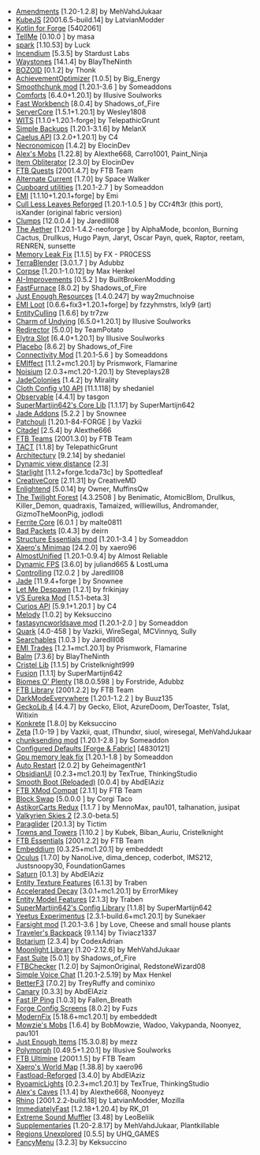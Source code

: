 - [Amendments](https://www.curseforge.com/projects/896746) [1.20-1.2.8] by MehVahdJukaar
- [KubeJS](https://www.curseforge.com/projects/238086) [2001.6.5-build.14] by LatvianModder
- [Kotlin for Forge](https://www.curseforge.com/projects/351264) [5402061]
- [TellMe](https://www.curseforge.com/minecraft/mc-mods/tellme) [0.10.0
] by masa
- [spark](https://www.curseforge.com/projects/361579) [1.10.53] by Luck
- [Incendium](https://www.curseforge.com/projects/591388) [5.3.5] by Stardust Labs
- [Waystones](https://www.curseforge.com/projects/245755) [14.1.4] by BlayTheNinth
- [BOZOID](https://www.curseforge.com/projects/885449) [0.1.2] by Thonk
- [AchievementOptimizer](https://www.curseforge.com/projects/912788) [1.0.5] by Big_Energy
- [Smoothchunk mod](https://www.curseforge.com/projects/582327) [1.20.1-3.6
] by Someaddons
- [Comforts](https://www.curseforge.com/projects/276951) [6.4.0+1.20.1] by Illusive Soulworks
- [Fast Workbench](https://www.curseforge.com/projects/288885) [8.0.4] by Shadows_of_Fire
- [ServerCore](https://www.curseforge.com/projects/550579) [1.5.1+1.20.1] by Wesley1808
- [WITS](https://www.curseforge.com/projects/909375) [1.1.0+1.20.1-forge] by TelepathicGrunt
- [Simple Backups](https://www.curseforge.com/projects/583228) [1.20.1-3.1.6] by MelanX
- [Caelus API](https://www.curseforge.com/projects/308989) [3.2.0+1.20.1] by C4
- [Necronomicon](https://www.curseforge.com/projects/586157) [1.4.2] by ElocinDev
- [Alex's Mobs](https://www.curseforge.com/projects/426558) [1.22.8] by Alexthe668, Carro1001, Paint_Ninja
- [Item Obliterator](https://www.curseforge.com/projects/835861) [2.3.0] by ElocinDev
- [FTB Quests](https://www.curseforge.com/projects/289412) [2001.4.7] by FTB Team
- [Alternate Current](https://www.curseforge.com/projects/548115) [1.7.0] by Space Walker
- [Cupboard utilities](https://www.curseforge.com/projects/326652) [1.20.1-2.7
] by Someaddon
- [EMI](https://www.curseforge.com/projects/580555) [1.1.10+1.20.1+forge] by Emi
- [Cull Less Leaves Reforged](https://www.curseforge.com/projects/840788) [1.20.1-1.0.5
] by CCr4ft3r (this port), isXander (original fabric version)
- [Clumps](https://www.curseforge.com/projects/256717) [12.0.0.4
] by Jaredlll08
- [The Aether](https://www.curseforge.com/projects/255308) [1.20.1-1.4.2-neoforge
] by AlphaMode, bconlon, Burning Cactus, Drullkus, Hugo Payn, Jaryt, Oscar Payn, quek, Raptor, reetam, RENREN, sunsette
- [Memory Leak Fix](https://modrinth.com/mod/NRjRiSSD) [1.1.5] by FX - PR0CESS
- [TerraBlender](https://www.curseforge.com/projects/563928) [3.0.1.7
] by Adubbz
- [Corpse](https://www.curseforge.com/projects/316582) [1.20.1-1.0.12] by Max Henkel
- [AI-Improvements](https://www.curseforge.com/projects/233019) [0.5.2
] by BuiltBrokenModding
- [FastFurnace](https://www.curseforge.com/projects/299540) [8.0.2] by Shadows_of_Fire
- [Just Enough Resources](https://www.curseforge.com/projects/240630) [1.4.0.247] by way2muchnoise
- [EMI Loot](https://www.curseforge.com/projects/681783) [0.6.6+fix3+1.20.1+forge] by fzzyhmstrs, lxly9 (art)
- [EntityCulling](https://www.curseforge.com/projects/448233) [1.6.6] by tr7zw
- [Charm of Undying](https://www.curseforge.com/projects/316873) [6.5.0+1.20.1] by Illusive Soulworks
- [Redirector](https://www.curseforge.com/projects/877289) [5.0.0] by TeamPotato
- [Elytra Slot](https://www.curseforge.com/projects/317716) [6.4.0+1.20.1] by Illusive Soulworks
- [Placebo](https://www.curseforge.com/projects/283644) [8.6.2] by Shadows_of_Fire
- [Connectivity Mod](https://www.curseforge.com/projects/470193) [1.20.1-5.6
] by Someaddons
- [EMIffect](https://www.curseforge.com/projects/735528) [1.1.2+mc1.20.1] by Prismwork, Flamarine
- [Noisium](https://www.curseforge.com/projects/930207) [2.0.3+mc1.20-1.20.1] by Steveplays28
- [JadeColonies](https://www.curseforge.com/projects/882310) [1.4.2] by Mirality
- [Cloth Config v10 API](https://www.curseforge.com/projects/348521) [11.1.118] by shedaniel
- [Observable](https://www.curseforge.com/projects/509575) [4.4.1] by tasgon
- [SuperMartijn642's Core Lib](https://www.curseforge.com/projects/454372) [1.1.17] by SuperMartijn642
- [Jade Addons](https://www.curseforge.com/projects/583345) [5.2.2
] by Snownee
- [Patchouli](https://www.curseforge.com/projects/306770) [1.20.1-84-FORGE
] by Vazkii
- [Citadel](https://www.curseforge.com/projects/331936) [2.5.4] by Alexthe666
- [FTB Teams](https://www.curseforge.com/projects/404468) [2001.3.0] by FTB Team
- [TACT](https://www.curseforge.com/projects/926263) [1.1.8] by TelepathicGrunt
- [Architectury](https://www.curseforge.com/projects/419699) [9.2.14] by shedaniel
- [Dynamic view distance](https://www.curseforge.com/projects/366140) [2.3]
- [Starlight](https://www.curseforge.com/projects/526854) [1.1.2+forge.1cda73c] by Spottedleaf
- [CreativeCore](https://www.curseforge.com/projects/257814) [2.11.31] by CreativeMD
- [Enlightend](https://www.curseforge.com/projects/502786) [5.0.14] by Owner, MuffinsQw
- [The Twilight Forest](https://www.curseforge.com/projects/227639) [4.3.2508
] by Benimatic, AtomicBlom, Drullkus, Killer_Demon, quadraxis, Tamaized, williewillus, Andromander, GizmoTheMoonPig, jodlodi
- [Ferrite Core](https://www.curseforge.com/projects/429235) [6.0.1
] by malte0811
- [Bad Packets](https://www.curseforge.com/projects/615134) [0.4.3] by deirn
- [Structure Essentials mod](https://www.curseforge.com/projects/832882) [1.20.1-3.4
] by Someaddon
- [Xaero's Minimap](https://www.curseforge.com/projects/263420) [24.2.0] by xaero96
- [AlmostUnified](https://www.curseforge.com/projects/633823) [1.20.1-0.9.4] by Almost Reliable
- [Dynamic FPS](https://www.curseforge.com/projects/335493) [3.6.0] by juliand665 & LostLuma
- [Controlling](https://www.curseforge.com/projects/250398) [12.0.2
] by Jaredlll08
- [Jade](https://www.curseforge.com/projects/324717) [11.9.4+forge
] by Snownee
- [Let Me Despawn](https://www.curseforge.com/projects/663477) [1.2.1] by frikinjay
- [VS Eureka Mod](https://www.curseforge.com/projects/654384) [1.5.1-beta.3]
- [Curios API](https://www.curseforge.com/projects/309927) [5.9.1+1.20.1
] by C4
- [Melody](https://www.curseforge.com/projects/938643) [1.0.2] by Keksuccino
- [fastasyncworldsave mod](https://www.curseforge.com/projects/951499) [1.20.1-2.0
] by Someaddon
- [Quark](https://www.curseforge.com/projects/243121) [4.0-458
] by Vazkii, WireSegal, MCVinnyq, Sully
- [Searchables](https://www.curseforge.com/projects/858542) [1.0.3
] by Jaredlll08
- [EMI Trades](https://www.curseforge.com/projects/735523) [1.2.1+mc1.20.1] by Prismwork, Flamarine
- [Balm](https://www.curseforge.com/projects/531761) [7.3.6] by BlayTheNinth
- [Cristel Lib](https://www.curseforge.com/projects/856996) [1.1.5] by Cristelknight999
- [Fusion](https://www.curseforge.com/projects/854949) [1.1.1] by SuperMartijn642
- [Biomes O' Plenty](https://www.curseforge.com/projects/220318) [18.0.0.598
] by Forstride, Adubbz
- [FTB Library](https://www.curseforge.com/projects/404465) [2001.2.2] by FTB Team
- [DarkModeEverywhere](https://www.curseforge.com/projects/574123) [1.20.1-1.2.2
] by Buuz135
- [GeckoLib 4](https://www.curseforge.com/projects/388172) [4.4.7] by Gecko, Eliot, AzureDoom, DerToaster, Tslat, Witixin
- [Konkrete](https://www.curseforge.com/projects/410295) [1.8.0] by Keksuccino
- [Zeta](https://www.curseforge.com/projects/968868) [1.0-19
] by Vazkii, quat, IThundxr, siuol, wiresegal, MehVahdJukaar
- [chunksending mod](https://www.curseforge.com/projects/831663) [1.20.1-2.8
] by Someaddon
- [Configured Defaults [Forge & Fabric]](https://www.curseforge.com/projects/930131) [4830121]
- [Gpu memory leak fix](https://www.curseforge.com/projects/882495) [1.20.1-1.8
] by Someaddon
- [Auto Restart](https://www.curseforge.com/projects/389711) [2.0.2] by GeheimagentNr1
- [ObsidianUI](https://www.curseforge.com/projects/684718) [0.2.3+mc1.20.1] by TexTrue, ThinkingStudio
- [Smooth Boot (Reloaded)](https://www.curseforge.com/projects/633412) [0.0.4] by AbdElAziz
- [FTB XMod Compat](https://www.curseforge.com/projects/889915) [2.1.1] by FTB Team
- [Block Swap](https://www.curseforge.com/projects/468893) [5.0.0.0
] by Corgi Taco
- [AstikorCarts Redux](https://www.curseforge.com/projects/916493) [1.1.7
] by MennoMax, pau101, talhanation, jusipat
- [Valkyrien Skies 2](https://www.curseforge.com/projects/258371) [2.3.0-beta.5]
- [Paraglider](https://www.curseforge.com/projects/289240) [20.1.3] by Tictim
- [Towns and Towers](https://www.curseforge.com/projects/626761) [1.10.2
] by Kubek, Biban_Auriu, Cristelknight
- [FTB Essentials](https://www.curseforge.com/projects/410811) [2001.2.2] by FTB Team
- [Embeddium](https://www.curseforge.com/projects/908741) [0.3.25+mc1.20.1] by embeddedt
- [Oculus](https://www.curseforge.com/projects/581495) [1.7.0] by NanoLive, dima_dencep, coderbot, IMS212, Justsnoopy30, FoundationGames
- [Saturn](https://www.curseforge.com/projects/670986) [0.1.3] by AbdElAziz
- [Entity Texture Features](https://www.curseforge.com/projects/568563) [6.1.3] by Traben
- [Accelerated Decay](https://www.curseforge.com/projects/699872) [3.0.1+mc1.20.1] by ErrorMikey
- [Entity Model Features](https://www.curseforge.com/projects/844662) [2.1.3] by Traben
- [SuperMartijn642's Config Library](https://www.curseforge.com/projects/438332) [1.1.8] by SuperMartijn642
- [Yeetus Experimentus](https://www.curseforge.com/projects/635427) [2.3.1-build.6+mc1.20.1] by Sunekaer
- [Farsight mod](https://www.curseforge.com/projects/495693) [1.20.1-3.6
] by Love, Cheese and small house plants
- [Traveler's Backpack](https://www.curseforge.com/projects/321117) [9.1.14] by Tiviacz1337
- [Botarium](https://www.curseforge.com/projects/704113) [2.3.4] by CodexAdrian
- [Moonlight Library](https://www.curseforge.com/projects/499980) [1.20-2.12.6] by MehVahdJukaar
- [Fast Suite](https://www.curseforge.com/projects/475117) [5.0.1] by Shadows_of_Fire
- [FTBChecker](https://modrinth.com/mod/ocEZ7tc1) [1.2.0] by SajmonOriginal, RedstoneWizard08
- [Simple Voice Chat](https://www.curseforge.com/projects/416089) [1.20.1-2.5.19] by Max Henkel
- [BetterF3](https://www.curseforge.com/projects/401648) [7.0.2] by TreyRuffy and cominixo
- [Canary](https://www.curseforge.com/projects/665658) [0.3.3] by AbdElAziz
- [Fast IP Ping](https://www.curseforge.com/projects/904356) [1.0.3] by Fallen_Breath
- [Forge Config Screens](https://www.curseforge.com/projects/544048) [8.0.2] by Fuzs
- [ModernFix](https://www.curseforge.com/projects/790626) [5.18.6+mc1.20.1] by embeddedt
- [Mowzie's Mobs](https://www.curseforge.com/projects/250498) [1.6.4] by BobMowzie, Wadoo, Vakypanda, Noonyez, pau101
- [Just Enough Items](https://www.curseforge.com/projects/238222) [15.3.0.8] by mezz
- [Polymorph](https://www.curseforge.com/projects/388800) [0.49.5+1.20.1] by Illusive Soulworks
- [FTB Ultimine](https://www.curseforge.com/projects/386134) [2001.1.5] by FTB Team
- [Xaero's World Map](https://www.curseforge.com/projects/317780) [1.38.8] by xaero96
- [Fastload-Reforged](https://www.curseforge.com/projects/630620) [3.4.0] by AbdElAziz
- [RyoamicLights](https://www.curseforge.com/projects/913587) [0.2.3+mc1.20.1] by TexTrue, ThinkingStudio
- [Alex's Caves](https://www.curseforge.com/projects/924854) [1.1.4] by Alexthe668, Noonyeyz
- [Rhino](https://www.curseforge.com/projects/416294) [2001.2.2-build.18] by LatvianModder, Mozilla
- [ImmediatelyFast](https://www.curseforge.com/projects/686911) [1.2.18+1.20.4] by RK_01
- [Extreme Sound Muffler](https://www.curseforge.com/projects/363363) [3.48] by LeoBeliik
- [Supplementaries](https://www.curseforge.com/projects/412082) [1.20-2.8.17] by MehVahdJukaar, Plantkillable
- [Regions Unexplored](https://www.curseforge.com/projects/659110) [0.5.5] by UHQ_GAMES
- [FancyMenu](https://www.curseforge.com/projects/367706) [3.2.3] by Keksuccino